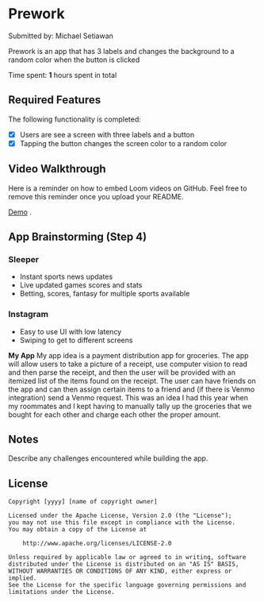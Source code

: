 # Prework

Submitted by: Michael Setiawan

Prework is an app that has 3 labels and changes the background to a random color when the button is clicked

Time spent: **1** hours spent in total

## Required Features

The following functionality is completed:

- [X] Users are see a screen with three labels and a button
- [X] Tapping the button changes the screen color to a random color
 
## Video Walkthrough

Here is a reminder on how to embed Loom videos on GitHub. Feel free to remove this reminder once you upload your README. 

[Demo](https://www.loom.com/share/56a7a4b97b224e7783f917dc8211b0c0) .

## App Brainstorming (Step 4)
### Sleeper
- Instant sports news updates
- Live updated games scores and stats
- Betting, scores, fantasy for multiple sports available

### Instagram
- Easy to use UI with low latency
- Swiping to get to different screens

**My App**
My app idea is a payment distribution app for groceries. The app will allow users to take a picture of a receipt, use computer vision to read and then parse the receipt, and then the user will be provided with an itemized list of the items found on the receipt. The user can have friends on the app and can then assign certain items to a friend and (if there is Venmo integration) send a Venmo request. This was an idea I had this year when my roommates and I kept having to manually tally up the groceries that we bought for each other and charge each other the proper amount.

## Notes

Describe any challenges encountered while building the app.

## License

    Copyright [yyyy] [name of copyright owner]

    Licensed under the Apache License, Version 2.0 (the "License");
    you may not use this file except in compliance with the License.
    You may obtain a copy of the License at

        http://www.apache.org/licenses/LICENSE-2.0

    Unless required by applicable law or agreed to in writing, software
    distributed under the License is distributed on an "AS IS" BASIS,
    WITHOUT WARRANTIES OR CONDITIONS OF ANY KIND, either express or implied.
    See the License for the specific language governing permissions and
    limitations under the License.
